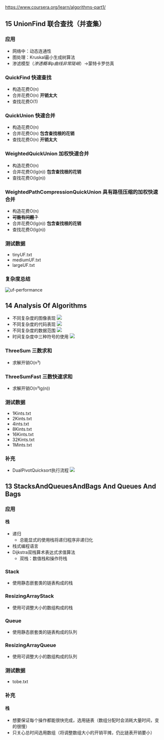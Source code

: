 https://www.coursera.org/learn/algorithms-part1/
## 15 UnionFind 联合查找（并查集）
### 应用
- 网络中：动态连通性
- 图处理：Kruskal最小生成树算法
- 渗滤模型（_渗透概率p曲线非常陡峭_）->蒙特卡罗仿真
### QuickFind 快速查找
- 构造花费O(n)
- 合并花费O(n) **开销太大**
- 查找花费O(1)
### QuickUnion 快速合并
- 构造花费O(n)
- 合并花费O(n) **包含查找根的花销**
- 查找花费O(n) **开销太大**
### WeightedQuickUnion 加权快速合并
- 构造花费O(n)
- 合并花费O(lg(n)) **包含查找根的花销**
- 查找花费O(lg(n))
### WeightedPathCompressionQuickUnion 具有路径压缩的加权快速合并
- 构造花费O(n)
- ~~**可能有问题？**~~
- 合并花费O(lg(n)) **包含查找根的花销**
- 查找花费O(lg(n))
### 测试数据
- tinyUF.txt
- mediumUF.txt
- largeUF.txt
### 复杂度总结
![uf-performance](img/15uf-performance.png)
## 14 Analysis Of Algorithms
- 不同复杂度的图像表现
![](img/14AnalysisOfAlgorithms_1.png)
- 不同复杂度的代码表现
![](img/14AnalysisOfAlgorithms_2.png)
- 不同复杂度的数据范围
![](img/14AnalysisOfAlgorithms_3.png)
- 时间复杂度中三种符号的使用
![](img/14AnalysisOfAlgorithms_4.png)
### ThreeSum 三数求和
- 求解开销O(n³)
### ThreeSumFast 三数快速求和
- 求解开销O(n²lg(n))
### 测试数据
- 1Kints.txt
- 2Kints.txt
- 4ints.txt
- 8Kints.txt
- 16Kints.txt
- 32Kints.txt
- 1Mints.txt
### 补充
- DualPivotQuicksort执行流程
![](img/14DualPivotQuicksort.png)
## 13 StacksAndQueuesAndBags And Queues And Bags
### 应用
#### 栈
- 递归
  - 总能显式的使用栈将递归程序非递归化
- 栈式编程语言
- Dijkstra双栈算术表达式求值算法
  - 双栈：数值栈和操作符栈
### Stack
- 使用静态嵌套类的链表构成的栈
### ResizingArrayStack
- 使用可调整大小的数组构成的栈
### Queue
- 使用静态嵌套类的链表构成的队列
### ResizingArrayQueue
- 使用可调整大小的数组构成的队列
### 测试数据
- tobe.txt
### 补充
#### 栈
- 想要保证每个操作都能很快完成，选用链表（数组分配时会消耗大量时间，变的很慢）
- 只关心总时间选用数组（将调整数组大小的开销平摊，仍比链表开销要小）
